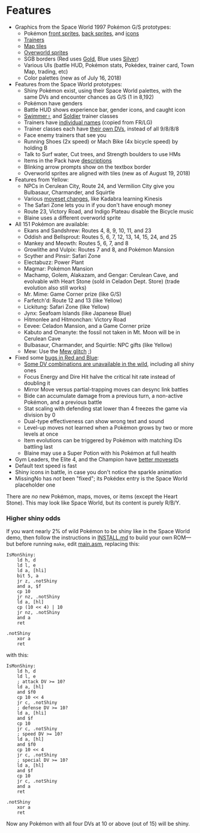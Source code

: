# Features

- Graphics from the Space World 1997 Pokémon G/S prototypes:
   - Pokémon [front sprites](pic/swmon/), [back sprites](pic/swmonback/), and [icons](gfx/icons/)
   - [Trainers](pic/swtrainer/)
   - [Map tiles](gfx/tilesets/)
   - [Overworld sprites](gfx/sprites/)
   - SGB borders (Red uses [Gold](gfx/red/sgbborder.png), Blue uses [Silver](gfx/blue/sgbborder.png))
   - Various UIs (battle HUD, Pokémon stats, Pokédex, trainer card, Town Map, trading, etc)
   - Color palettes (new as of July 16, 2018)
- Features from the Space World prototypes:
   - Shiny Pokémon exist, using their Space World palettes, with the same DVs and encounter chances as G/S (1 in 8,192)
   - Pokémon have genders
   - Battle HUD shows experience bar, gender icons, and caught icon
   - [Swimmer♀](pic/swtrainer/swimmerf.png) and [Soldier](pic/swtrainer/soldier.png) trainer classes
   - Trainers have [individual names](data/trainer_parties.asm) (copied from FR/LG)
   - Trainer classes each have [their own DVs](data/trainer_dvs.asm), instead of all 9/8/8/8
   - Face enemy trainers that see you
   - Running Shoes (2x speed) or Mach Bike (4x bicycle speed) by holding B
   - Talk to Surf water, Cut trees, and Strength boulders to use HMs
   - Items in the Pack have [descriptions](text/item_descriptions.asm)
   - Blinking arrow prompts show on the textbox border
   - Overworld sprites are aligned with tiles (new as of August 19, 2018)
- Features from Yellow:
   - NPCs in Cerulean City, Route 24, and Vermilion City give you Bulbasaur, Charmander, and Squirtle
   - Various [moveset changes](https://github.com/Rangi42/redstarbluestar/commit/3574b8c57826055ec4d6de533a57c1e657ad554f), like Kadabra learning Kinesis
   - The Safari Zone lets you in if you don't have enough money
   - Route 23, Victory Road, and Indigo Plateau disable the Bicycle music
   - Blaine uses a different overworld sprite
- All 151 Pokémon are available:
   - Ekans and Sandshrew: Routes 4, 8, 9, 10, 11, and 23
   - Oddish and Bellsprout: Routes 5, 6, 7, 12, 13, 14, 15, 24, and 25
   - Mankey and Meowth: Routes 5, 6, 7, and 8
   - Growlithe and Vulpix: Routes 7 and 8, and Pokémon Mansion
   - Scyther and Pinsir: Safari Zone
   - Electabuzz: Power Plant
   - Magmar: Pokémon Mansion
   - Machamp, Golem, Alakazam, and Gengar: Cerulean Cave, and evolvable with Heart Stone (sold in Celadon Dept. Store) (trade evolution also still works)
   - Mr. Mime: Game Corner prize (like G/S)
   - Farfetch'd: Route 12 and 13 (like Yellow)
   - Lickitung: Safari Zone (like Yellow)
   - Jynx: Seafoam Islands (like Japanese Blue)
   - Hitmonlee and Hitmonchan: Victory Road
   - Eevee: Celadon Mansion, and a Game Corner prize
   - Kabuto and Omanyte: the fossil not taken in Mt. Moon will be in Cerulean Cave
   - Bulbasaur, Charmander, and Squirtle: NPC gifts (like Yellow)
   - Mew: Use the [Mew glitch](https://bulbapedia.bulbagarden.net/wiki/Mew_glitch) ;)
- Fixed some [bugs in Red and Blue](https://forums.glitchcity.info/index.php?topic=7682.0):
   - [Some DV combinations are unavailable in the wild](https://www.youtube.com/watch?v=BcIxMyf8yHY), including all shiny ones
   - Focus Energy and Dire Hit halve the critical hit rate instead of doubling it
   - Mirror Move versus partial-trapping moves can desync link battles
   - Bide can accumulate damage from a previous turn, a non-active Pokémon, and a previous battle
   - Stat scaling with defending stat lower than 4 freezes the game via division by 0
   - Dual-type effectiveness can show wrong text and sound
   - Level-up moves not learned when a Pokémon grows by two or more levels at once
   - Item evolutions can be triggered by Pokémon with matching IDs battling last
   - Blaine may use a Super Potion with his Pokémon at full health
- Gym Leaders, the Elite 4, and the Champion have [better movesets](data/trainer_parties.asm)
- Default text speed is fast
- Shiny icons in battle, in case you don't notice the sparkle animation
- MissingNo has *not* been "fixed"; its Pokédex entry is the Space World placeholder one

There are *no* new Pokémon, maps, moves, or items (except the Heart Stone). This may look like Space World, but its content is purely R/B/Y.


### Higher shiny odds

If you want nearly 2% of wild Pokémon to be shiny like in the Space World demo, then follow the instructions in [INSTALL.md](INSTALL.md) to build your own ROM—but before running `make`, edit [main.asm](main.asm), replacing this:

```
IsMonShiny:
	ld h, d
	ld l, e
	ld a, [hli]
	bit 5, a
	jr z, .notShiny
	and a, $f
	cp 10
	jr nz, .notShiny
	ld a, [hl]
	cp (10 << 4) | 10
	jr nz, .notShiny
	and a
	ret

.notShiny
	xor a
	ret
```

with this:


```
IsMonShiny:
	ld h, d
	ld l, e
	; attack DV >= 10?
	ld a, [hl]
	and $f0
	cp 10 << 4
	jr c, .notShiny
	; defense DV >= 10?
	ld a, [hli]
	and $f
	cp 10
	jr c, .notShiny
	; speed DV >= 10?
	ld a, [hl]
	and $f0
	cp 10 << 4
	jr c, .notShiny
	; special DV >= 10?
	ld a, [hl]
	and $f
	cp 10
	jr c, .notShiny
	and a
	ret

.notShiny
	xor a
	ret
```

Now any Pokémon with all four DVs at 10 or above (out of 15) will be shiny.
